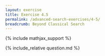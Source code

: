 ```yaml
---
layout: exercise
title: Exercise 4.5
permalink: /advanced-search-exercises/4-5/
breadcrumb: Beyond Classical Search
---
```


{% include mathjax_support %}

<div><i class="arrow-up" data-chapter="advanced-search-exercises" data-exercise="ex_5" data-rating="0"></i></div>
{% include_relative question.md %}
